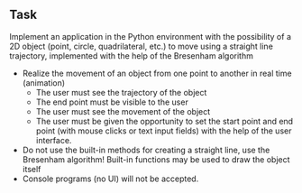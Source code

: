 ## Task
Implement an application in the Python environment with the possibility of a 2D object (point, circle, quadrilateral, etc.) to move using a straight line trajectory, implemented with the help of the Bresenham algorithm
- Realize the movement of an object from one point to another in real time (animation)
  - The user must see the trajectory of the object
  - The end point must be visible to the user
  - The user must see the movement of the object
  - The user must be given the opportunity to set the start point and end point (with mouse clicks or text input fields) with the help of the user interface.
- Do not use the built-in methods for creating a straight line, use the Bresenham algorithm!
Built-in functions may be used to draw the object itself
- Console programs (no UI) will not be accepted.